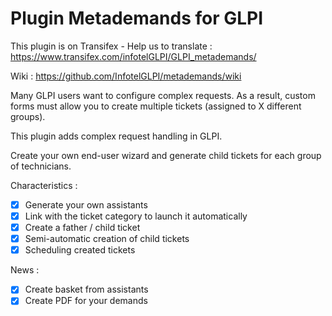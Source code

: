 # Plugin Metademands for GLPI

This plugin is on Transifex - Help us to translate :
https://www.transifex.com/infotelGLPI/GLPI_metademands/

Wiki : https://github.com/InfotelGLPI/metademands/wiki

Many GLPI users want to configure complex requests. As a result, custom forms must allow you to create multiple tickets (assigned to X different groups).

This plugin adds complex request handling in GLPI.

Create your own end-user wizard and generate child tickets for each group of technicians.

Characteristics :

- [X] Generate your own assistants
- [X] Link with the ticket category to launch it automatically
- [X] Create a father / child ticket
- [X] Semi-automatic creation of child tickets
- [X] Scheduling created tickets

News :
- [X] Create basket from assistants
- [X] Create PDF for your demands
